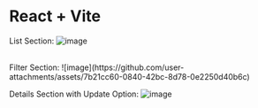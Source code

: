 # React + Vite <br/>

List Section:
![image](https://github.com/user-attachments/assets/59bc5c77-7320-414d-8963-e4cba3e1b48c)

<br/>
Filter Section:
![image](https://github.com/user-attachments/assets/7b21cc60-0840-42bc-8d78-0e2250d40b6c)
<br/>

Details Section with Update Option:
![image](https://github.com/user-attachments/assets/f7c0e26c-d785-4283-a8dd-790fac3afe88)
